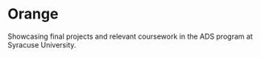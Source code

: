 # Orange
Showcasing final projects and relevant coursework in the ADS program at Syracuse University.
